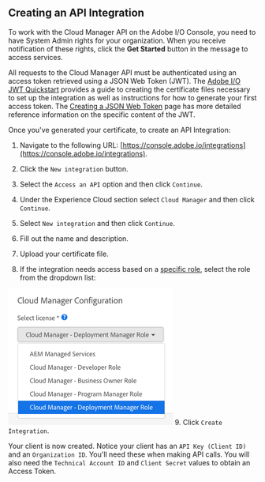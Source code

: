 ## Creating an API Integration

To work with the Cloud Manager API on the Adobe I/O Console, you need to have System Admin rights for your organization. When you receive notification of these rights, click the **Get Started** button in the message to access services.

All requests to the Cloud Manager API must be authenticated using an access token retrieved using a JSON Web Token (JWT). The [Adobe I/O JWT Quickstart](https://www.adobe.io/authentication/auth-methods.html#!adobeio/adobeio-documentation/master/auth/JWTAuthenticationQuickStart.md) provides a guide to creating the certificate files necessary to set up the integration as well as instructions for how to generate your first access token. The [Creating a JSON Web Token](https://www.adobe.io/apis/cloudplatform/console/authentication/createjwt.html) page has more detailed reference information on the specific content of the JWT.

Once you've generated your certificate, to create an API Integration:

1. Navigate to the following URL: [https://console.adobe.io/integrations](https://console.adobe.io/integrations).

2. Click the `New integration` button.

3. Select the `Access an API` option and then click `Continue`.

4. Under the Experience Cloud section select `Cloud Manager` and then click `Continue`.

5. Select `New integration` and then click `Continue`.

6. Fill out the name and description.

7. Upload your certificate file.

8. If the integration needs access based on a [specific role](https://www.adobe.com/go/aem_cloud_mrg_usersroles_en), select the role from the dropdown list:

![Select Role Dropdown](img/integration-selectrole.png)
9. Click `Create Integration`.

Your client is now created. Notice your client has an `API Key (Client ID)` and an `Organization ID`. You'll need these when making API calls. You will also need the `Technical Account ID` and `Client Secret` values to obtain an Access Token.

<style type="text/css">
#kirbyMainContent p img {
  padding-top: 0;
  padding-bottom: 0;
}
</style>
